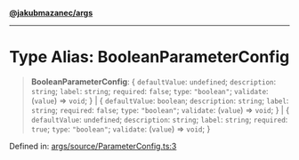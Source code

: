 [**@jakubmazanec/args**](../README.md)

---

# Type Alias: BooleanParameterConfig

> **BooleanParameterConfig**: \{ `defaultValue`: `undefined`; `description`: `string`; `label`:
> `string`; `required`: `false`; `type`: `"boolean"`; `validate`: (`value`) => `void`; \} \| \{
> `defaultValue`: `boolean`; `description`: `string`; `label`: `string`; `required`: `false`;
> `type`: `"boolean"`; `validate`: (`value`) => `void`; \} \| \{ `defaultValue`: `undefined`;
> `description`: `string`; `label`: `string`; `required`: `true`; `type`: `"boolean"`; `validate`:
> (`value`) => `void`; \}

Defined in:
[args/source/ParameterConfig.ts:3](https://github.com/jakubmazanec/tools/blob/40ba1fb8bbde716fbe797d7886fffe14521e098a/packages/args/source/ParameterConfig.ts#L3)
